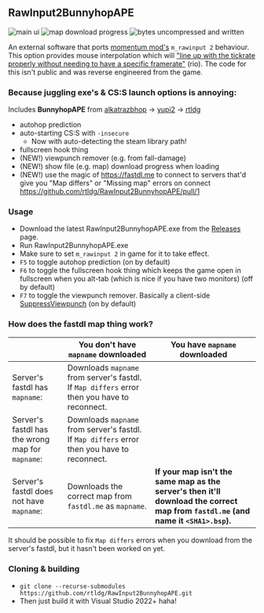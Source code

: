 ## RawInput2BunnyhopAPE

![main ui](https://github.com/rtldg/RawInput2BunnyhopAPE/assets/55846624/78b9702f-cf36-487d-8664-795863b9b3e8)
![map download progress](https://github.com/rtldg/RawInput2BunnyhopAPE/assets/55846624/f9bf901c-0d10-46f1-a3f3-e2941ad06560)
![bytes uncompressed and written](https://github.com/rtldg/RawInput2BunnyhopAPE/assets/55846624/695e509f-9a28-41e5-802a-30fe44784a0f)

An external software that ports [momentum mod's](https://momentum-mod.org/) ``m_rawinput 2`` behaviour. This option provides mouse interpolation which will ["line up with the tickrate properly without needing to have a specific framerate"](https://discord.com/channels/235111289435717633/356398721790902274/997026787995435088) (rio). The code for this isn't public and was reverse engineered from the game.


### Because juggling exe's & CS:S launch options is annoying:

Includes **BunnyhopAPE** from [alkatrazbhop](https://github.com/alkatrazbhop/BunnyhopAPE) -> [yupi2](https://github.com/yupi2/BunnyhopAPE) -> [rtldg](https://github.com/rtldg/BunnyhopAPE)
- autohop prediction
- auto-starting CS:S with `-insecure`
	- Now with auto-detecting the steam library path!
- fullscreen hook thing
- (NEW!) viewpunch remover (e.g. from fall-damage)
- (NEW!) show file (e.g. map) download progress when loading
- (NEW!) use the magic of https://fastdl.me to connect to servers that'd give you "Map differs" or "Missing map" errors on connect https://github.com/rtldg/RawInput2BunnyhopAPE/pull/1

### Usage
* Download the latest RawInput2BunnyhopAPE.exe from the [Releases](https://github.com/rtldg/RawInput2BunnyhopAPE/releases) page.
* Run RawInput2BunnyhopAPE.exe
* Make sure to set ``m_rawinput 2`` in game for it to take effect.
* `F5` to toggle autohop prediction (on by default)
* `F6` to toggle the fullscreen hook thing which keeps the game open in fullscreen when you alt-tab (which is nice if you have two monitors) (off by default)
* `F7` to toggle the viewpunch remover. Basically a client-side [SuppressViewpunch](https://github.com/xen-000/SuppressViewpunch) (on by default)

### How does the fastdl map thing work?
|                                                  | You don't have `mapname` downloaded | You have `mapname` downloaded |
| ------------------------------------------------ | ----------------------------------- | ----------------------------- |
| Server's fastdl has `mapname`:                   | Downloads `mapname` from server's fastdl. If `Map differs` error then you have to reconnect. | |
| Server's fastdl has the wrong map for `mapname`: | Downloads `mapname` from server's fastdl. If `Map differs` error then you have to reconnect. | |
| Server's fastdl does not have `mapname`:         | Downloads the correct map from `fastdl.me` as `mapname`. | **If your map isn't the same map as the server's then it'll download the correct map from `fastdl.me` (and name it `<SHA1>.bsp`).** |

It should be possible to fix `Map differs` errors when you download from the server's fastdl, but it hasn't been worked on yet.

### Cloning & building
- `git clone --recurse-submodules https://github.com/rtldg/RawInput2BunnyhopAPE.git`
- Then just build it with Visual Studio 2022+ haha!
